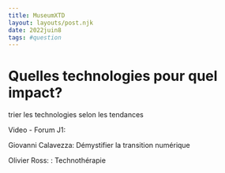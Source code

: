 ```yaml
---
title: MuseumXTD
layout: layouts/post.njk
date: 2022juin8
tags: #question
---
```


# Quelles technologies pour quel impact?
trier les technologies selon les tendances



Video - Forum J1:

Giovanni Calavezza: Démystifier la transition numérique 

Olivier Ross: : Technothérapie